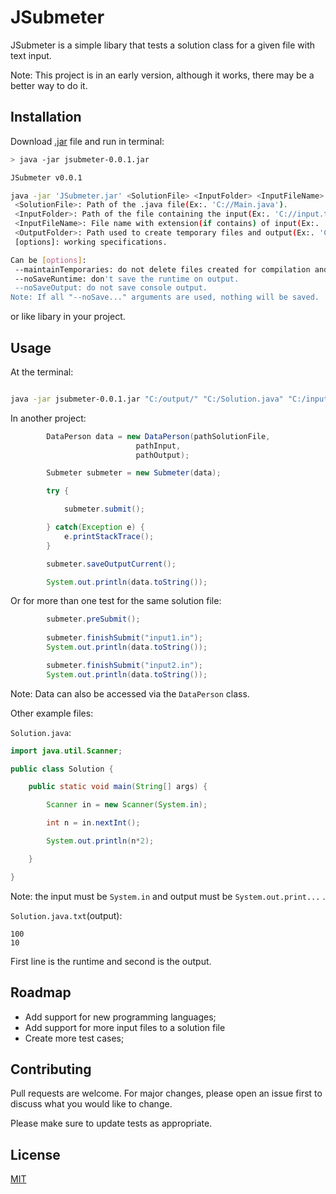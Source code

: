 # JSubmeter

JSubmeter is a simple libary that tests a solution class for a given file with text input.

Note: This project is in an early version, although it works, there may be a better way to do it.

## Installation

Download [.jar](https://github.com/jlucasss/JSubmeter/releases/tag/v0.0.1) file and run in terminal:

```bash
> java -jar jsubmeter-0.0.1.jar

JSubmeter v0.0.1

java -jar 'JSubmeter.jar' <SolutionFile> <InputFolder> <InputFileName> <OutputFolder> [options]
 <SolutionFile>: Path of the .java file(Ex:. 'C://Main.java').
 <InputFolder>: Path of the file containing the input(Ex:. 'C://input.txt').
 <InputFileName>: File name with extension(if contains) of input(Ex:. 'input.txt').
 <OutputFolder>: Path used to create temporary files and output(Ex:. 'C://').
 [options]: working specifications.

Can be [options]:
 --maintainTemporaries: do not delete files created for compilation and execution.
 --noSaveRuntime: don't save the runtime on output.
 --noSaveOutput: do not save console output.
Note: If all "--noSave..." arguments are used, nothing will be saved.
```

or like libary in your project.

## Usage

At the terminal:

```bash

java -jar jsubmeter-0.0.1.jar "C:/output/" "C:/Solution.java" "C:/input.txt" 

```

In another project:

```java
		DataPerson data = new DataPerson(pathSolutionFile, 
							pathInput,
							pathOutput);

		Submeter submeter = new Submeter(data);

		try {

			submeter.submit();

		} catch(Exception e) {
			e.printStackTrace();
		}

		submeter.saveOutputCurrent();

		System.out.println(data.toString());
```

Or for more than one test for the same solution file:

```java
		submeter.preSubmit();
			
		submeter.finishSubmit("input1.in");
		System.out.println(data.toString());

		submeter.finishSubmit("input2.in");
		System.out.println(data.toString());
```

Note: Data can also be accessed via the `DataPerson` class.

Other example files:

`Solution.java`:

```java
import java.util.Scanner;

public class Solution {

	public static void main(String[] args) {

		Scanner in = new Scanner(System.in);

		int n = in.nextInt();

		System.out.println(n*2);

	}

}
```
Note: the input must be `System.in` and output must be `System.out.print...` .

`Solution.java.txt`(output):

```
100
10
```

First line is the runtime and second is the output.

## Roadmap

- Add support for new programming languages;
- Add support for more input files to a solution file
- Create more test cases;

## Contributing
Pull requests are welcome. For major changes, please open an issue first to discuss what you would like to change.

Please make sure to update tests as appropriate.

## License
[MIT](https://choosealicense.com/licenses/mit/)
